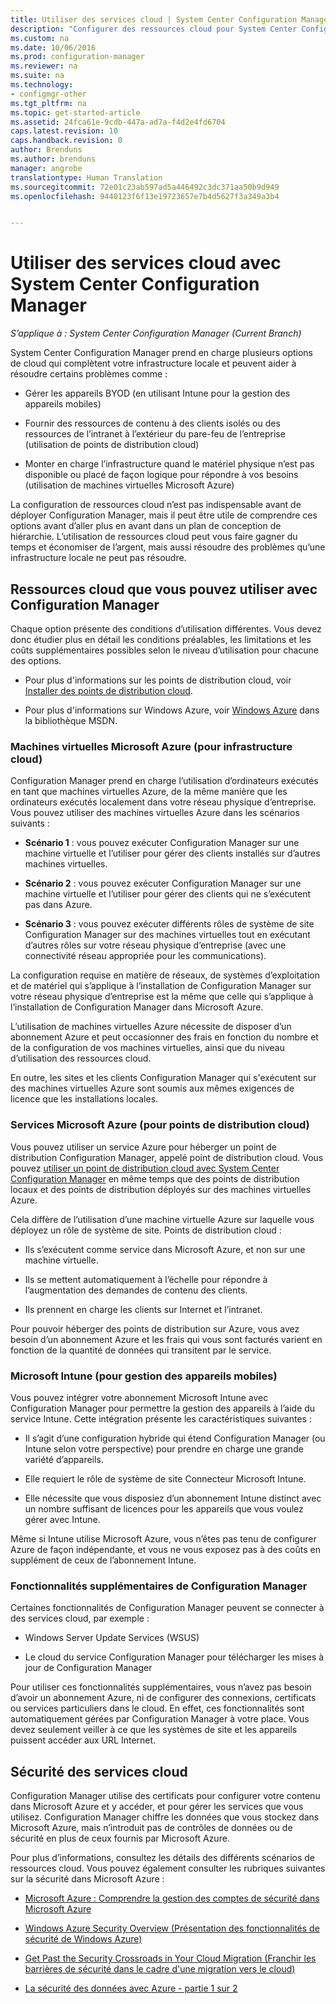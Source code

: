```yaml
---
title: Utiliser des services cloud | System Center Configuration Manager
description: "Configurer des ressources cloud pour System Center Configuration Manager afin de compléter votre infrastructure locale."
ms.custom: na
ms.date: 10/06/2016
ms.prod: configuration-manager
ms.reviewer: na
ms.suite: na
ms.technology:
- configmgr-other
ms.tgt_pltfrm: na
ms.topic: get-started-article
ms.assetid: 24fca61e-9cdb-447a-ad7a-f4d2e4fd6704
caps.latest.revision: 10
caps.handback.revision: 0
author: Brenduns
ms.author: brenduns
manager: angrobe
translationtype: Human Translation
ms.sourcegitcommit: 72e01c23ab597ad5a446492c3dc371aa50b9d949
ms.openlocfilehash: 9440123f6f13e19723657e7b4d5627f3a349a3b4


---
```

# <a name="use-cloud-services-with-system-center-configuration-manager"></a>Utiliser des services cloud avec System Center Configuration Manager

*S’applique à : System Center Configuration Manager (Current Branch)*

System Center Configuration Manager prend en charge plusieurs options de cloud qui complètent votre infrastructure locale et peuvent aider à résoudre certains problèmes comme :  

-   Gérer les appareils BYOD (en utilisant Intune pour la gestion des appareils mobiles)  

-   Fournir des ressources de contenu à des clients isolés ou des ressources de l’intranet à l’extérieur du pare-feu de l’entreprise (utilisation de points de distribution cloud)  

-   Monter en charge l’infrastructure quand le matériel physique n’est pas disponible ou placé de façon logique pour répondre à vos besoins (utilisation de machines virtuelles Microsoft Azure)  

La configuration de ressources cloud n’est pas indispensable avant de déployer Configuration Manager, mais il peut être utile de comprendre ces options avant d’aller plus en avant dans un plan de conception de hiérarchie. L’utilisation de ressources cloud peut vous faire gagner du temps et économiser de l’argent, mais aussi résoudre des problèmes qu’une infrastructure locale ne peut pas résoudre.  

## <a name="cloud-based-resources-you-can-use-with-configuration-manager"></a>Ressources cloud que vous pouvez utiliser avec Configuration Manager  
 Chaque option présente des conditions d’utilisation différentes. Vous devez donc étudier plus en détail les conditions préalables, les limitations et les coûts supplémentaires possibles selon le niveau d’utilisation pour chacune des options.  

-   Pour plus d'informations sur les points de distribution cloud, voir [Installer des points de distribution cloud](/sccm/core/servers/deploy/configure/install-cloud-based-distribution-points-in-microsoft-azure).

-   Pour plus d'informations sur Windows Azure, voir [Windows Azure](http://go.microsoft.com/fwlink/p/?LinkId=262965) dans la bibliothèque MSDN.  

### <a name="microsoft-azure-virtual-machines-for-cloud-based-infrastructure"></a>Machines virtuelles Microsoft Azure (pour infrastructure cloud)  
 Configuration Manager prend en charge l’utilisation d’ordinateurs exécutés en tant que machines virtuelles Azure, de la même manière que les ordinateurs exécutés localement dans votre réseau physique d’entreprise. Vous pouvez utiliser des machines virtuelles Azure dans les scénarios suivants :  

-   **Scénario 1** : vous pouvez exécuter Configuration Manager sur une machine virtuelle et l’utiliser pour gérer des clients installés sur d’autres machines virtuelles.  

-   **Scénario 2** : vous pouvez exécuter Configuration Manager sur une machine virtuelle et l’utiliser pour gérer des clients qui ne s’exécutent pas dans Azure.  

-   **Scénario 3** : vous pouvez exécuter différents rôles de système de site Configuration Manager sur des machines virtuelles tout en exécutant d’autres rôles sur votre réseau physique d’entreprise (avec une connectivité réseau appropriée pour les communications).  

La configuration requise en matière de réseaux, de systèmes d’exploitation et de matériel qui s’applique à l’installation de Configuration Manager sur votre réseau physique d’entreprise est la même que celle qui s’applique à l’installation de Configuration Manager dans Microsoft Azure.  

L’utilisation de machines virtuelles Azure nécessite de disposer d’un abonnement Azure et peut occasionner des frais en fonction du nombre et de la configuration de vos machines virtuelles, ainsi que du niveau d’utilisation des ressources cloud.  

En outre, les sites et les clients Configuration Manager qui s'exécutent sur des machines virtuelles Azure sont soumis aux mêmes exigences de licence que les installations locales.  

### <a name="microsoft-azure-services-for-cloud-based-distribution-points"></a>Services Microsoft Azure (pour points de distribution cloud)  
 Vous pouvez utiliser un service Azure pour héberger un point de distribution Configuration Manager, appelé point de distribution cloud.  Vous pouvez [utiliser un point de distribution cloud avec System Center Configuration Manager](../../core/plan-design/hierarchy/use-a-cloud-based-distribution-point.md) en même temps que des points de distribution locaux et des points de distribution déployés sur des machines virtuelles Azure.  

 Cela diffère de l’utilisation d’une machine virtuelle Azure sur laquelle vous déployez un rôle de système de site. Points de distribution cloud :  

-   Ils s’exécutent comme service dans Microsoft Azure, et non sur une machine virtuelle.  

-   Ils se mettent automatiquement à l’échelle pour répondre à l’augmentation des demandes de contenu des clients.  

-   Ils prennent en charge les clients sur Internet et l’intranet.  

Pour pouvoir héberger des points de distribution sur Azure, vous avez besoin d’un abonnement Azure et les frais qui vous sont facturés varient en fonction de la quantité de données qui transitent par le service.  

### <a name="microsoft-intune-for-mobile-device-management"></a>Microsoft Intune (pour gestion des appareils mobiles)  
 Vous pouvez intégrer votre abonnement Microsoft Intune avec Configuration Manager pour permettre la gestion des appareils à l’aide du service Intune. Cette intégration présente les caractéristiques suivantes :  

-   Il s’agit d’une configuration hybride qui étend Configuration Manager (ou Intune selon votre perspective) pour prendre en charge une grande variété d’appareils.  

-   Elle requiert le rôle de système de site Connecteur Microsoft Intune.  

-   Elle nécessite que vous disposiez d’un abonnement Intune distinct avec un nombre suffisant de licences pour les appareils que vous voulez gérer avec Intune.  

Même si Intune utilise Microsoft Azure, vous n’êtes pas tenu de configurer Azure de façon indépendante, et vous ne vous exposez pas à des coûts en supplément de ceux de l’abonnement Intune.  

### <a name="additional-configuration-manager-capabilities"></a>Fonctionnalités supplémentaires de Configuration Manager  
 Certaines fonctionnalités de Configuration Manager peuvent se connecter à des services cloud, par exemple :  

-   Windows Server Update Services (WSUS)  

-   Le cloud du service Configuration Manager pour télécharger les mises à jour de Configuration Manager  

Pour utiliser ces fonctionnalités supplémentaires, vous n’avez pas besoin d’avoir un abonnement Azure, ni de configurer des connexions, certificats ou services particuliers dans le cloud. En effet, ces fonctionnalités sont automatiquement gérées par Configuration Manager à votre place.  Vous devez seulement veiller à ce que les systèmes de site et les appareils puissent accéder aux URL Internet.  

##  <a name="a-namebkmkcloudseca-security-for-cloud-based-services"></a><a name="BKMK_CloudSec"></a>Sécurité des services cloud  
 Configuration Manager utilise des certificats pour configurer votre contenu dans Microsoft Azure et y accéder, et pour gérer les services que vous utilisez. Configuration Manager chiffre les données que vous stockez dans Microsoft Azure, mais n’introduit pas de contrôles de données ou de sécurité en plus de ceux fournis par Microsoft Azure.  

 Pour plus d’informations, consultez les détails des différents scénarios de ressources cloud. Vous pouvez également consulter les rubriques suivantes sur la sécurité dans Microsoft Azure :  

-   [Microsoft Azure : Comprendre la gestion des comptes de sécurité dans Microsoft Azure](http://go.microsoft.com/fwlink/p/?LinkId=262968)  

-   [Windows Azure Security Overview (Présentation des fonctionnalités de sécurité de Windows Azure)](http://go.microsoft.com/fwlink/p/?LinkId=262970)  

-   [Get Past the Security Crossroads in Your Cloud Migration (Franchir les barrières de sécurité dans le cadre d'une migration vers le cloud)](http://go.microsoft.com/fwlink/p/?LinkId=262971)  

-   [La sécurité des données avec Azure - partie 1 sur 2](http://go.microsoft.com/fwlink/p/?LinkId=262974)  



<!--HONumber=Nov16_HO1-->


